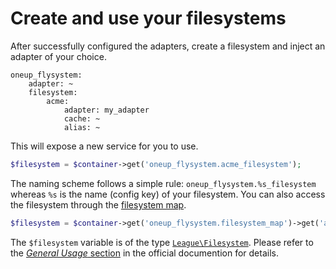 # Create and use your filesystems

After successfully configured the adapters, create a filesystem and inject an adapter of your choice.

```
oneup_flysystem:
    adapter: ~
    filesystem:
        acme:
            adapter: my_adapter
            cache: ~
            alias: ~
```

This will expose a new service for you to use.

```php
$filesystem = $container->get('oneup_flysystem.acme_filesystem');
```

The naming scheme follows a simple rule: `oneup_flysystem.%s_filesystem` whereas `%s` is the name (config key) of your filesystem.
You can also access the filesystem through the [filesystem map](https://github.com/1up-lab/OneupFlysystemBundle/blob/master/Filesystem/FilesystemMap.php).

```php
$filesystem = $container->get('oneup_flysystem.filesystem_map')->get('acme');
```

The `$filesystem` variable is of the type [`League\Filesystem`](https://github.com/thephpleague/flysystem/blob/master/src/Filesystem.php).
Please refer to the [*General Usage* section](https://github.com/thephpleague/flysystem#general-usage) in the official documention for details.